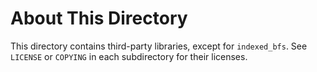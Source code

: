 # About This Directory

This directory contains third-party libraries, except for `indexed_bfs`.
See `LICENSE` or `COPYING` in each subdirectory for their licenses.


